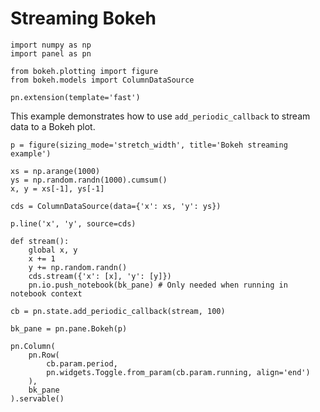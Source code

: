 # Streaming Bokeh

```{pyodide}
import numpy as np
import panel as pn

from bokeh.plotting import figure
from bokeh.models import ColumnDataSource

pn.extension(template='fast')
```

This example demonstrates how to use `add_periodic_callback` to stream data to a Bokeh plot.

```{pyodide}
p = figure(sizing_mode='stretch_width', title='Bokeh streaming example')

xs = np.arange(1000)
ys = np.random.randn(1000).cumsum()
x, y = xs[-1], ys[-1]

cds = ColumnDataSource(data={'x': xs, 'y': ys})

p.line('x', 'y', source=cds)

def stream():
    global x, y
    x += 1
    y += np.random.randn()
    cds.stream({'x': [x], 'y': [y]})
    pn.io.push_notebook(bk_pane) # Only needed when running in notebook context

cb = pn.state.add_periodic_callback(stream, 100)

bk_pane = pn.pane.Bokeh(p)

pn.Column(
	pn.Row(
        cb.param.period,
	    pn.widgets.Toggle.from_param(cb.param.running, align='end')
    ),
	bk_pane
).servable()
```
